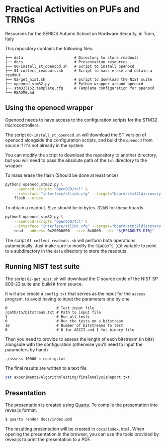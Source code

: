# Practical Activities on PUFs and TRNGs

Resources for the SERICS Autumn School on Hardware Security, in Turin, Italy

This repository contains the following files:

```text
├── data                       # Directory to store readouts
├── docs                       # Presentation resources
├── 00-install_st_openocd.sh   # Script to install openocd
├── 01-collect_readouts.sh     # Script to mass erase and obtain a readout
├── 02-get_nist.sh             # Script to download the NIST suite
├── openocd_stm32.py           # Python wrapper around openocd
├── stm32l152.template.cfg     # Template configuration for openocd
└── README.md
```

## Using the openocd wrapper

Openocd needs to have access to the configuration scripts for the STM32 microcontrollers.

The script `00-install_st_openocd.sh` will download the ST version of openocd alongside the configuration scripts, and build the `openocd` from source if it's not already in the system.

You can modify the script to download the repository to another directory, but you will need to pass the absolute path of the `tcl` directory to the wrapper

To mass erase the flash (Should be done at least once)

```bash
python3 openocd_stm32.py \
    --openocd-scripts "OpenOCD/tcl" \
    --interface "interface/stlink.cfg" --target="board/stm32ldiscovery.cfg" \
    flash --erase
```

To obtain a readout. Size should be in bytes. 32kB for these boards

```bash
python3 openocd_stm32.py \
    --openocd-scripts "OpenOCD/tcl" \
    --interface "interface/stlink.cfg" --target="board/stm32ldiscovery.cfg" \
    read --address 0x20000000 --size 0x8000 --dir "${READOUTS_DIR}"
```

The script `01-collect_readouts.sh` will perform both operations automatically. Just make sure to modify the `READOUTS_DIR` variable to point to a subdirectory in the `data` directory to store the readouts.

## Running NIST test suite

The script `02-get_nist.sh` will download the C source code of the NIST SP 800-22 suite and build it from source.

It will also create a `config.txt` that serves as the input for the `assess` program, to avoid having to input the parameters one by one

```text
0                      # Test input file
/path/to/bitstream.txt # Path to input file
1                      # Run all tests
0                      # Run the tests on a bitstream
10                     # Number of bitstreams to test
0                      # 0 for ASCII and 1 for binary file
```

Then you need to provide to assess the length of each bitstream (in bits) alongside with the configuration (otherwise you'll need to input the parameters by hand)

```bash
./assess 10000 < config.txt
```

The final results are written to a text file

```bash
cat experiments/AlgorithmTesting/finalAnalysisReport.txt
```

## Presentation

The presentation is created using [Quarto](https://quarto.org). To compile the presentation into revealjs format:

```bash
$ quarto render docs/index.qmd
```

The resulting presentation will be created in `docs/index.html`. When opening the presentation in the browser, you can use the tools provided by revealjs to print the presentation to a PDF.
